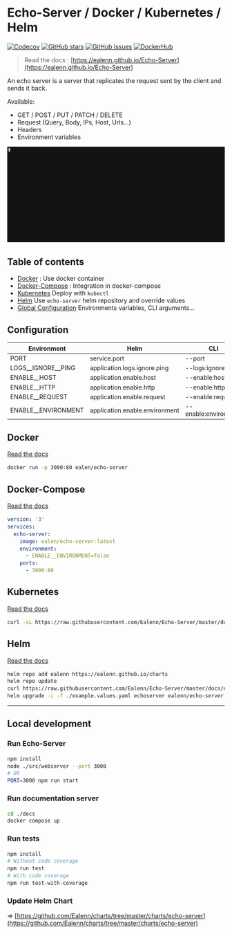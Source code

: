 # Echo-Server / Docker / Kubernetes / Helm

[![Codecov](https://img.shields.io/codecov/c/github/ealenn/echo-server?style=for-the-badge)](https://codecov.io/gh/Ealenn/Echo-Server)
[![GitHub stars](https://img.shields.io/github/stars/Ealenn/Echo-Server?style=for-the-badge)](https://github.com/Ealenn/Echo-Server/stargazers)
[![GitHub issues](https://img.shields.io/github/issues/Ealenn/Echo-Server?style=for-the-badge)](https://github.com/Ealenn/Echo-Server/issues)
[![DockerHub](https://img.shields.io/docker/pulls/ealen/echo-server.svg?style=for-the-badge)](https://hub.docker.com/repository/docker/ealen/echo-server)

> Read the docs : [https://ealenn.github.io/Echo-Server](https://ealenn.github.io/Echo-Server)

An echo server is a server that replicates the request sent by the client and sends it back.

Available:

- GET / POST / PUT / PATCH / DELETE
- Request (Query, Body, IPs, Host, Urls...)
- Headers
- Environment variables

![docker cli](./docs/assets/images/docker.gif)

## Table of contents

- [Docker](https://ealenn.github.io/Echo-Server/docker.html) : Use docker container
- [Docker-Compose](https://ealenn.github.io/Echo-Server/docker-compose.html) : Integration in docker-compose
- [Kubernetes](https://ealenn.github.io/Echo-Server/kubernetes.html) Deploy with `kubectl`
- [Helm](https://ealenn.github.io/Echo-Server/helm.html) Use `echo-server` helm repository and override values
- [Global Configuration](https://ealenn.github.io/Echo-Server/configuration.html) Environments variables, CLI arguments...

## Configuration

| Environment         | Helm                           | CLI                   | Default       |
|---------------------|--------------------------------|-----------------------|---------------|
| PORT                | service.port                   | --port                | `80`          |
| LOGS__IGNORE__PING  | application.logs.ignore.ping   | --logs:ignore:ping    | `false`       |
| ENABLE__HOST        | application.enable.host        | --enable:host         | `true`        |
| ENABLE__HTTP        | application.enable.http        | --enable:http         | `true`        |
| ENABLE__REQUEST     | application.enable.request     | --enable:request      | `true`        |
| ENABLE__ENVIRONMENT | application.enable.environment | --enable:environment  | `true`        |

## Docker

[Read the docs](https://ealenn.github.io/Echo-Server)

```sh
docker run -p 3000:80 ealen/echo-server
```

## Docker-Compose

[Read the docs](https://ealenn.github.io/Echo-Server)

```yaml
version: '3'
services:
  echo-server:
    image: ealen/echo-server:latest
    environment:
      - ENABLE__ENVIRONMENT=false
    ports:
      - 3000:80
```

## Kubernetes

[Read the docs](https://ealenn.github.io/Echo-Server)

```sh
curl -sL https://raw.githubusercontent.com/Ealenn/Echo-Server/master/docs/examples/echo.kube.yaml | kubectl apply -f -
```

## Helm

[Read the docs](https://ealenn.github.io/Echo-Server)

```sh
helm repo add ealenn https://ealenn.github.io/charts
helm repo update
curl https://raw.githubusercontent.com/Ealenn/Echo-Server/master/docs/examples/echo.helm.yaml --output ./example.values.yaml
helm upgrade -i -f ./example.values.yaml echoserver ealenn/echo-server --namespace echoserver --force
```

---

## Local development

### Run Echo-Server

```sh
npm install
node ./src/webserver --port 3000
# OR
PORT=3000 npm run start
```

### Run documentation server

```sh
cd ./docs
docker compose up
```

### Run tests

```sh
npm install
# Without code coverage
npm run test
# With code coverage
npm run test-with-coverage
```

### Update Helm Chart

=> [https://github.com/Ealenn/charts/tree/master/charts/echo-server](https://github.com/Ealenn/charts/tree/master/charts/echo-server)
